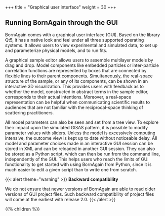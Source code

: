 +++
title = "Graphical user interface"
weight = 30
+++

## Running BornAgain through the GUI

BornAgain comes with a graphical user interface (GUI).
Based on the library Qt5, it has a native look and feel
under all three supported operating systems. It allows
users to view experimental and simulated data, to set up
and parameterize physical models, and to run fits.

A graphical sample editor allows users to assemble
multilayer models by drag and drop. Model components like
embedded particles or inter-particle correlation functions are
represented by boxes that are connected by flexible lines to
their parent components. Simultaneously, the real-space
structure of the sample, or any of its components, can be
shown in an interactive 3D visualization. This provides
users with feedback as to whether the model, constructed
in abstract terms in the sample editor, corresponds to their
actual intentions. Moreover, a real-space representation
can be helpful when communicating scientific results to
audiences that are not familiar with the reciprocal-space
thinking of scattering practitioners.

All model parameters can also be seen and set from a tree
view. To explore their impact upon the simulated GISAS
pattern, it is possible to modify parameter values with sliders.
Unless the model is excessively computing intensive, the
outcome view is kept up to date without noticeable delay.
All model and parameter choices made in an interactive
GUI session can be stored in XML and can be reloaded in
another GUI session. They can also be stored as a Python
script, which can then be run from the command line,
independently of the GUI. This helps users who reach the
limits of GUI functionality to get started with using BornAgain
from Python, since it is much easier to edit a given script
than to write one from scratch.

{{< alert theme="warning" >}}
**Backward compatibility**

We do not ensure that newer versions of BornAgain are able
to read older versions of GUI project files. Such backward
compatibility of project files will come at the earliest
with release 2.0.
{{< /alert >}}

{{% children  %}}
